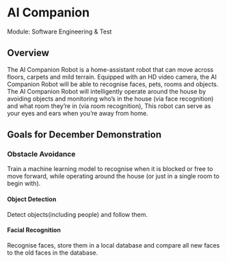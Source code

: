 # AI Companion
Module: Software Engineering &amp; Test

## Overview
The AI Companion Robot is a home-assistant robot that can move across floors, carpets and mild terrain. Equipped with an HD video camera, the AI Companion Robot will be able to recognise faces, pets, rooms and objects. The AI Companion Robot will intelligently operate around the house by avoiding objects and monitoring who’s in the house (via face recognition) and what room they’re in (via room recognition), This robot can serve as your eyes and ears when you’re away from home.

## Goals for December Demonstration
### Obstacle Avoidance 
Train a machine learning model to recognise when it is blocked or free to move forward, while operating around the house (or just in a single room to begin with).

#### Object Detection 
Detect objects(including people) and follow them.

#### Facial Recognition 
Recognise faces, store them in a local database and compare all new faces to the old faces in the database. 


